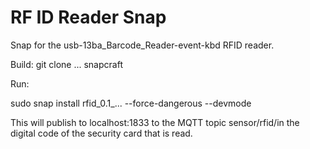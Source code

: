 # RF ID Reader Snap

Snap for the usb-13ba_Barcode_Reader-event-kbd RFID reader.

Build:
git clone ...
snapcraft

Run:

sudo snap install rfid_0.1_... --force-dangerous --devmode

This will publish to localhost:1833 to the MQTT topic sensor/rfid/in the digital code of the security card that is read.
